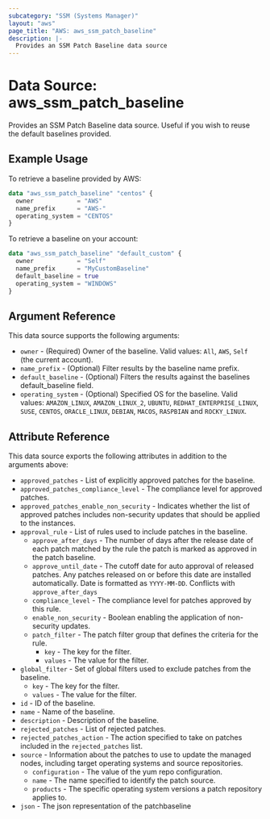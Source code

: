 ```yaml
---
subcategory: "SSM (Systems Manager)"
layout: "aws"
page_title: "AWS: aws_ssm_patch_baseline"
description: |-
  Provides an SSM Patch Baseline data source
---
```


# Data Source: aws_ssm_patch_baseline

Provides an SSM Patch Baseline data source. Useful if you wish to reuse the default baselines provided.

## Example Usage

To retrieve a baseline provided by AWS:

```terraform
data "aws_ssm_patch_baseline" "centos" {
  owner            = "AWS"
  name_prefix      = "AWS-"
  operating_system = "CENTOS"
}
```

To retrieve a baseline on your account:

```terraform
data "aws_ssm_patch_baseline" "default_custom" {
  owner            = "Self"
  name_prefix      = "MyCustomBaseline"
  default_baseline = true
  operating_system = "WINDOWS"
}
```

## Argument Reference

This data source supports the following arguments:

* `owner` - (Required) Owner of the baseline. Valid values: `All`, `AWS`, `Self` (the current account).
* `name_prefix` - (Optional) Filter results by the baseline name prefix.
* `default_baseline` - (Optional) Filters the results against the baselines default_baseline field.
* `operating_system` - (Optional) Specified OS for the baseline. Valid values: `AMAZON_LINUX`, `AMAZON_LINUX_2`, `UBUNTU`, `REDHAT_ENTERPRISE_LINUX`, `SUSE`, `CENTOS`, `ORACLE_LINUX`, `DEBIAN`, `MACOS`, `RASPBIAN` and `ROCKY_LINUX`.

## Attribute Reference

This data source exports the following attributes in addition to the arguments above:

* `approved_patches` - List of explicitly approved patches for the baseline.
* `approved_patches_compliance_level` - The compliance level for approved patches.
* `approved_patches_enable_non_security` - Indicates whether the list of approved patches includes non-security updates that should be applied to the instances.
* `approval_rule` - List of rules used to include patches in the baseline.
    * `approve_after_days` - The number of days after the release date of each patch matched by the rule the patch is marked as approved in the patch baseline.
    * `approve_until_date` - The cutoff date for auto approval of released patches. Any patches released on or before this date are installed automatically. Date is formatted as `YYYY-MM-DD`. Conflicts with `approve_after_days`
    * `compliance_level` - The compliance level for patches approved by this rule.
    * `enable_non_security` - Boolean enabling the application of non-security updates.
    * `patch_filter` - The patch filter group that defines the criteria for the rule.
        * `key` - The key for the filter.
        * `values` - The value for the filter.
* `global_filter` - Set of global filters used to exclude patches from the baseline.
    * `key` - The key for the filter.
    * `values` - The value for the filter.
* `id` - ID of the baseline.
* `name` - Name of the baseline.
* `description` - Description of the baseline.
* `rejected_patches` - List of rejected patches.
* `rejected_patches_action` - The action specified to take on patches included in the `rejected_patches` list.
* `source` - Information about the patches to use to update the managed nodes, including target operating systems and source repositories.
    * `configuration` - The value of the yum repo configuration.
    * `name` - The name specified to identify the patch source.
    * `products` - The specific operating system versions a patch repository applies to.
* `json` - The json representation of the patchbaseline
